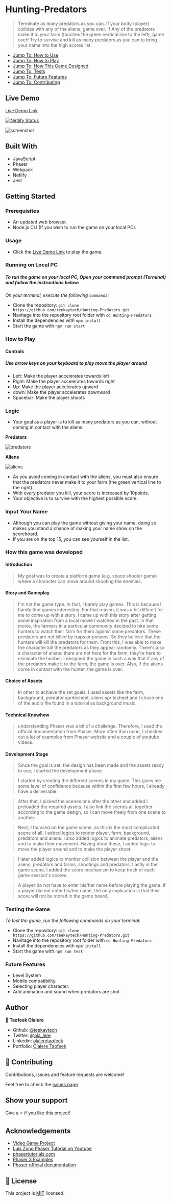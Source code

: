 # Hunting-Predators

> Terminate as many predators as you can. If your body (player) collides with any of the aliens, game over. If Any of the predators make it to your farm (touches the green vertical line to the left), game over!
> Try to survive and kill as many predators as you can to bring your name into the high scores list.

- [Jump To: How to Use](#usage)
- [Jump To: How to Play](#gameplay)
- [Jump To: How This Game Designed](#howdesigned)
- [Jump To: Tests](#tests)
- [Jump To: Future Features](#futurefeatures)
- [Jump To: Contributing](#contributing)

## Live Demo

[Live Demo Link](https://hunting-predators.netlify.app/)

[![Netlify Status](https://api.netlify.com/api/v1/badges/70db9535-a6bb-4650-9f4a-55f45fec4bed/deploy-status)](https://app.netlify.com/sites/hunting-predators/deploys)

![screenshot](assets/screenshot.png)

## Built With

- JavaScript
- Phaser
- Webpack
- Netlify
- Jest

## Getting Started

### Prerequisites

- An updated web browser.
- Node.js CLI (If you wish to run the game on your local PC).

<p id='usage'></p>

### Usage

- Click the [Live Demo Link](https://hunting-predators.netlify.app/) to play the game.

### Running on Local PC

##### To run the game on your local PC, Open your command prompt (Terminal) and follow the instructions below:

_On your terminal, execute the following `commands`:_

- Clone the repository: `git clone https://github.com/teekaytech/Hunting-Predators.git`
- Navitage into the repository root folder with `cd Hunting-Predators`
- Install the dependencies with `npm install`
- Start the game with `npm run start`

<p id='gameplay'> </p>

### How to Play

#### Controls

##### Use arrow keys on your keyboard to play move the player around

- Left: Make the player accelerates towards left
- Right: Make the player accelerates towards right
- Up: Make the player accelerates upward
- down: Make the player accelerates downward
- Spacebar: Make the player shoots

### Logic

- Your goal as a player is to kill as many predators as you can, without coming in contact with the aliens.

**Predators**

![predators](assets/spritesheets/predator.png)

**Aliens**

![aliens](assets/spritesheets/predator2.png)

- As you avoid coming in contact with the aliens, you must also ensure that the predators never make it to your farm (the green vertical line to the right).
- With every predator you kill, your score is increased by 10points.
- Your objective is to survive with the highest possible score.

<p id='passthrough'></p>

### Input Your Name

- Although you can play the game without giving your name, doing so makes you stand a chance of making your name show on the scoreboard.
- If you are on the top 15, you can see yourself in the list.

 <p id='howdesigned'></p>

### How this game was developed

#### Introduction

> My goal was to create a platform game (e.g. space shooter game) where a character can move around shooting the enemies.

#### Story and Gameplay

> I'm not the game type. In fact, I barely play games. This is because I hardly find games interesting. For that reason, it was a bit difficult for me to come up with a story. I came up with this story after getting some inspiration from a local movie I watched in the past. In that movie, the farmers in a particular community decided to hire some hunters to watch their farm for them against some predators. These predators are not killed by traps or poisons. So they believe that the hunters will kill the predators for them. From this, I was able to make the character kill the predators as they appear randomly. There's also a character of aliens: there are not here for the farm, they're here to eliminate the hunber. I designed the game in such a way that if any of the predators make it to the farm, the game is over. Also, if the aliens come in contact with the hunter, the game is over.

#### Choice of Assets

> In other to achieve the set goals, I used assets like the farm, background, predator spritesheet, aliens spritesheet and I chose one of the audio file found in a tutorial as background music.

#### Technical Knowhow

> understanding Phaser was a bit of a challenge. Therefore, I used the official documentation from Phaser. More often than none, I checked out a lot of examples from Phaser website and a couple of youtube videos.

#### Development Stage

> Since the goal is set, the design has been made and the assets ready to use, I started the development phase.

> I started by creating the different scenes in my game. This gives me some level of confidence because within the first few hours, I already have a deliverable.

> After that, I picked the scenes one after the other and added I preloaded the required assets. I also link the scenes all together according to the game design, so I can move freely from one scene to another.

> Next, I focused on the game scene, as this is the most complicated scene of all. I added logics to render player, farm, background, predators and aliens. I also added logics to animate predators, aliens and to make their movement. Having done these, I added logic to move the player around and to make the player shoot.

> I later added logics to monitor collision between the player and the aliens, predators and farms, shootings and predators. Lastly in the game scene, I added the score mechanism to keep track of each game session's scores.

> A player do not have to enter his/her name before playing the game. If a player did not enter his/her name, the only implication is that their score will not be stored in the game board.

 <p id='tests'></p>

### Testing the Game

_To test the game, run the following commands on your terminal:_

- Clone the repository: `git clone https://github.com/teekaytech/Hunting-Predators.git`
- Navitage into the repository root folder with `cd Hunting-Predators`
- Install the dependencies with `npm install`
- Start the game with `npm run test`

<p id='futurefeatures'></p>

### Future Features

- Level System
- Mobile compatibility.
- Selecting player character.
- Add animation and sound when predators are shot.

## Author

👤 **Taofeek Olalere**

- Github: [@teekaytech](https://github.com/teekaytech)
- Twitter: [@ola_lere](https://twitter.com/ola_lere)
- Linkedin: [olaleretaofeek](https://linkedin.com/in/olaleretaofeek)
- Portfolio: [Olalere Taofeek](https://teekaytech.github.io/olaleretaofeek/)

 <p id='contributing'></p>

## 🤝 Contributing

Contributions, issues and feature requests are welcome!

Feel free to check the [issues page](issues/).

## Show your support

Give a ⭐️ if you like this project!

## Acknowledgements

- [Video Game Project](https://docs.idew.org/video-game/project-outline/1-5-phaser-practice-1-matching-game/p1-steps-1-5)
- [Luis Zuno Phaser Tutorial on Youtube](https://www.youtube.com/playlist?list=PLDyH9Tk5ZdFzEu_izyqgPFtHJJXkc79no)
- [phasertutorials.com](https://phasertutorials.com/creating-a-phaser-3-template-part-1/)
- [Phaser 3 Examples](https://labs.phaser.io/index.html?dir=scenes/&q=)
- [Phaser official documentation](http://phaser.io/tutorials/making-your-first-phaser-3-game/part8)

## 📝 License

This project is [MIT](LICENSE) licensed.
